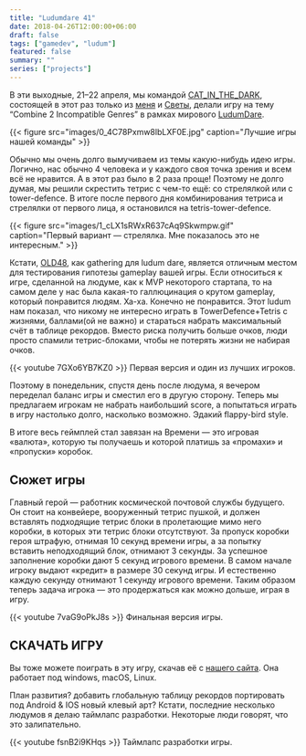 ```yaml
---
title: "Ludumdare 41"
date: 2018-04-26T12:00:00+06:00
draft: false
tags: ["gamedev", "ludum"]
featured: false
summary: ""
series: ["projects"]
---
```


В эти выходные, 21–22 апреля, мы командой [CAT_IN_THE_DARK](http://catinthedark.itch.io/), состоящей в этот раз только из [меня](https://vk.com/senior_sigan) и [Светы](https://vk.com/svetlanab7), делали игру на тему “Combine 2 Incompatible Genres” в рамках мирового [LudumDare](https://ldjam.com/).

{{< figure src="images/0_4C78Pxmw8lbLXF0E.jpg" caption="Лучшие игры нашей команды" >}}

Обычно мы очень долго вымучиваем из темы какую-нибудь идею игры. Логично, нас обычно 4 человека и у каждого своя точка зрения и всем всё не нравится. А в этот раз было в 2 раза проще! Поэтому не долго думая, мы решили скрестить тетрис с чем-то ещё: со стрелялкой или с tower-defence. В итоге после первого дня комбинирования тетриса и стрелялки от первого лица, я остановился на tetris-tower-defence.

{{< figure src="images/1_cLX1sRWxR637cAq9Skwmpw.gif" caption="Первый вариант — стрелялка. Мне показалось это не интересным." >}}

Кстати, [OLD48](https://vk.com/old48), как gathering для ludum dare, является отличным местом для тестирования гипотезы gameplay вашей игры. Если относиться к игре, сделанной на людуме, как к MVP некоторого стартапа, то на самом деле у нас была какая-то галлюцинация о крутом gameplay, который понравится людям. Ха-ха. Конечно не понравится. Этот ludum нам показал, что никому не интересно играть в TowerDefence+Tetris с жизнями, баллами(ой не важно) и стараться набрать максимальный счёт в таблице рекордов. Вместо риска получить больше очков, люди просто спамили тетрис-блоками, чтобы не потерять жизни не набирая очков.

{{< youtube 7GXo6YB7KZ0 >}}
Первая версия и один из лучших игроков.

Поэтому в понедельник, спустя день после людума, я вечером переделал баланс игры и сместил его в другую сторону. Теперь мы предлагаем игрокам не набрать наибольший score, а попытаться играть в игру настолько долго, насколько возможно. Эдакий flappy-bird style.

В итоге весь геймплей стал завязан на Времени — это игровая «валюта», которую ты получаешь и которой платишь за «промахи» и «пропуски» коробок.

## Сюжет игры

Главный герой — работник космической почтовой службы будущего. Он стоит на конвейере, вооруженный тетрис пушкой, и должен вставлять подходящие тетрис блоки в пролетающие мимо него коробки, в которых эти тетрис блоки отсутствуют. За пропуск коробки героя штрафую, отнимая 10 секунд времени игры, а за попытку вставить неподходящий блок, отнимают 3 секунды. За успешное заполнение коробки дают 5 секунд игрового времени. В самом начале игроку выдают «кредит» в размере 30 секунд игры. И естественно каждую секунду отнимают 1 секунду игрового времени. Таким образом теперь задача игрока — это продержаться как можно дольше, играя в игру.

{{< youtube 7vaG9oPkJ8s >}}
Финальная версия игры.

## СКАЧАТЬ ИГРУ

Вы тоже можете поиграть в эту игру, скачав её с [нашего сайта](https://catinthedark.itch.io/rmtca). Она работает под windows, macOS, Linux.

План развития?
добавить глобальную таблицу рекордов
портировать под Android & IOS
новый клевый арт?
Кстати, последние несколько людумов я делаю таймлапс разработки. Некоторые люди говорят, что это залипательно.

{{< youtube fsnB2i9KHqs >}}
Таймлапс разработки игры.
